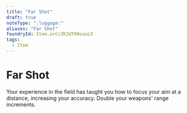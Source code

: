 ```yaml
---
title: "Far Shot"
draft: true
noteType: ":luggage:"
aliases: "Far Shot"
foundryId: Item.orCcZK2UT6NsaxLX
tags:
  - Item
---
```


# Far Shot

Your experience in the field has taught you how to focus your aim at a distance, increasing your accuracy. Double your weapons' range increments.
